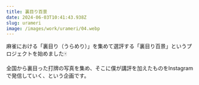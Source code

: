 ```yaml
---
title: 裏目り百景
date: 2024-06-03T10:41:43.938Z
slug: urameri
image: /images/work/urameri/04.webp
---
```

麻雀における「裏目り（うらめり）」を集めて選評する「裏目り百景」というプロジェクトを始めました🀄️

全国から裏目った打牌の写真を集め、そこに僕が講評を加えたものをInstagramで発信していく、という企画です。